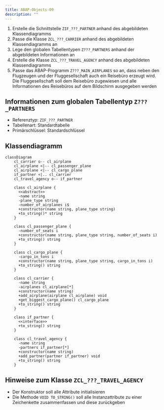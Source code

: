 ```yaml
---
title: ABAP-Objects-09
description: ""
---
```


1. Erstelle die Schnittstelle `ZIF_???_PARTNER` anhand des abgebildeten Klassendiagramms
2. Passe die Klasse `ZCL_???_CARRIER` anhand des abgebildeten Klassendiagramms an
3. Lege den globalen Tabellentypen `Z???_PARTNERS` anhand der abgebildeten Informationen an
4. Erstelle die Klasse `ZCL_???_TRAVEL_AGENCY` anhand des abgebildeten Klassendiagramms
5. Passe das ABAP-Programm `Z???_MAIN_AIRPLANES` so an, dass neben den Flugzeugen und der Fluggesellschaft auch ein Reisebüro erzeugt wird. Die Fluggesellschaft soll dem Reisebüro zugewiesen und alle Informationen des Reisebüros auf dem Bildschirm ausgegeben
   werden

## Informationen zum globalen Tabellentyp `Z???_PARTNERS`

- Referenztyp: `ZIF_???_PARTNER`
- Tabellenart: Standardtabelle
- Primärschlüssel: Standardschlüssel

## Klassendiagramm

```mermaid
classDiagram
    cl_carrier o-- cl_airplane
    cl_airplane <|-- cl_passenger_plane
    cl_airplane <|-- cl_cargo_plane
    if_partner <|.. cl_carrier
    cl_travel_agency o-- if_partner

    class cl_airplane {
      <<abstract>>
      -name string
      -plane_type string
      -number_of_airplanes i$
      +constructor(name string, plane_type string)
      +to_string()* string
    }

    class cl_passenger_plane {
      -number_of_seats i
      +constructor(name string, plane_type string, number_of_seats i)
      +to_string() string
    }

    class cl_cargo_plane {
      -cargo_in_tons i
      +constructor(name string, plane_type string, cargo_in_tons i)
      +to_string() string
    }

    class cl_carrier {
      -name string
      -airplanes cl_airplane[*]
      +constructor(name string)
      +add_airplane(airplane cl_airplane) void
      +get_biggest_cargo_plane() cl_cargo_plane
      +to_string() string
    }

    class if_partner {
      <<interface>>
      +to_string() string
    }

    class cl_travel_agency {
      -name string
      -partners if_partner[*]
      +constructor(name string)
      +add_partner(partner if_partner) void
      +to_string() string
    }
```

## Hinweise zum Klasse `ZCL_???_TRAVEL_AGENCY`

- Der Konstruktor soll alle Attribute initialisieren
- Die Methode `VOID TO_STRING()` soll alle Instanzattribute zu einer Zeichenkette zusammenfassen und diese zurückgeben
